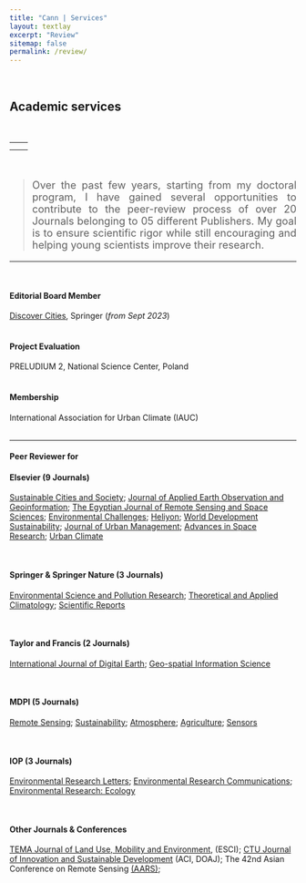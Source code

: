 ```yaml
---
title: "Cann | Services"
layout: textlay
excerpt: "Review"
sitemap: false
permalink: /review/
---
```



<br>

## Academic services 

<br>
<div style="width:90%; text-align:justify"></div>

<div style="max-width: 1000px; margin: 0 auto;">

<table width="900">
    <tr>
        <td style="text-align: center;">
            <img src="{{site.baseurl}}/images/review/Certificate_SCS_Recognised.jpg" alt="" />
        </td>
        <td style="text-align: center;">
            <img src="{{site.baseurl}}/images/review/Certificate_ENVC_Recognised.jpg" alt="" />
        </td>
    </tr>
    <tr>
        <td style="text-align: center;">
            <img src="{{site.baseurl}}/images/review/Certificate_JAG_Recognised.jpg" alt="" />
        </td>
        <td style="text-align: center;">
            <img src="{{site.baseurl}}/images/review/Certificate_JUM_Recognised.jpg" alt="" />
        </td>
    </tr>
</table>

<br>

> <p style="font-size: 18px; text-align: justify"> Over the past few years, starting from my doctoral program, I have gained several opportunities to contribute to the peer-review process of over 20 Journals belonging to 05 different Publishers. My goal is to ensure scientific rigor while still encouraging and helping young scientists improve their research. </p>


<hr>
<br>
<div style="width:90%; text-align:justify"></div>

#### **Editorial Board Member**

<a href="https://link.springer.com/journal/44327">Discover Cities</a>, Springer (<i>from Sept 2023</i>)
<br>
<br>

#### **Project Evaluation**

PRELUDIUM 2, National Science Center, Poland 
<br>
<br>

#### **Membership**

International Association for Urban Climate (IAUC)
<br>
<br>

<hr>

#### **Peer Reviewer for**

#### Elsevier  (9 Journals)

<a href="https://www.sciencedirect.com/journal/sustainable-cities-and-society">Sustainable Cities and Society</a>;  <a href="https://www.journals.elsevier.com/international-journal-of-applied-earth-observation-and-geoinformation">Journal of Applied Earth Observation and Geoinformation</a>; <a href="https://www.sciencedirect.com/journal/the-egyptian-journal-of-remote-sensing-and-space-science">The Egyptian Journal of Remote Sensing and Space Sciences</a>; <a href="https://www.journals.elsevier.com/environmental-challenges">Environmental Challenges</a>; <a href="https://www.cell.com/heliyon/home">Heliyon</a>; <a href="https://www.sciencedirect.com/journal/world-development-sustainability">World Development Sustainability</a>; <a href="https://www.sciencedirect.com/journal/journal-of-urban-management">Journal of Urban Management</a>; <a href="https://www.sciencedirect.com/journal/advances-in-space-research">Advances in Space Research</a>; <a href="https://www.sciencedirect.com/journal/urban-climate">Urban Climate</a> 

<br>

#### Springer & Springer Nature  (3 Journals)

<a href="https://www.springer.com/journal/11356">Environmental Science and Pollution Research</a>; <a href="https://link.springer.com/journal/704">Theoretical and Applied Climatology</a>; <a href="https://www.nature.com/srep/">Scientific Reports</a> 

<br>

#### Taylor and Francis  (2 Journals)

<a href="https://www.tandfonline.com/journals/tjde20">International Journal of Digital Earth</a>; <a href="https://www.tandfonline.com/toc/tgsi20/current">Geo-spatial Information Science</a>

<br>

#### MDPI  (5 Journals)

<a href="https://www.mdpi.com/journal/remotesensing">Remote Sensing</a>; <a href="https://www.mdpi.com/journal/sustainability">Sustainability</a>; <a href="https://www.mdpi.com/journal/atmosphere">Atmosphere</a>; <a href="https://www.mdpi.com/journal/agriculture">Agriculture</a>; <a href="https://www.mdpi.com/journal/sensors">Sensors</a>

<br>

#### IOP  (3 Journals)

<a href="https://iopscience.iop.org/journal/1748-9326">Environmental Research Letters</a>; <a href="https://iopscience.iop.org/journal/2515-7620">Environmental Research Communications</a>; <a href="https://iopscience.iop.org/journal/2752-664X">Environmental Research: Ecology</a> 

<br>

#### Other Journals & Conferences

<a href="http://www.serena.unina.it/index.php/tema/">TEMA Journal of Land Use, Mobility and Environment</a>, (ESCI); <a href="https://ctujs.ctu.edu.vn/index.php/ctujs/index">CTU Journal of Innovation and Sustainable Development</a> (ACI, DOAJ); The 42nd Asian Conference on Remote Sensing <a href="https://a-a-r-s.org/">(AARS)</a>;
 
<br>


</div>